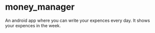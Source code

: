 # money_manager

An android app where you can write your expences every day. It shows your expences in the week.
